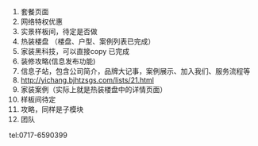 1. 套餐页面
2. 网络特权优惠
3. 实景样板间，待定是否做
4. 热装楼盘 （楼盘、户型、案例列表已完成）
5. 家装黑科技，可以直接copy  已完成
6. 装修攻略(信息发布功能)
7. 信息子站，包含公司简介，品牌大记事，案例展示、加入我们、服务流程等
8. http://yichang.bjhtzsgs.com/lists/21.html
9. 家装案例（实际上就是热装楼盘中的详情页面）
10. 样板间待定
11. 攻略，同样是子模块
12. 团队




tel:0717-6590399